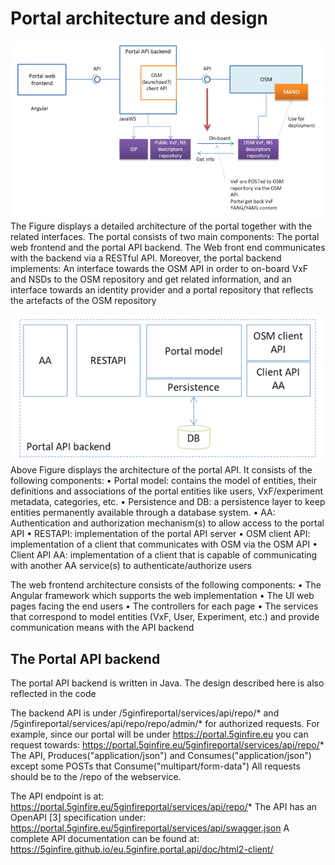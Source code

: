 <!-- TITLE: Portal architecture and design -->
<!-- SUBTITLE: A description of Portal architecture and design -->

# Portal architecture and design

![Portal Architecture](/uploads/portal-architecture.png "Portal Architecture")
The Figure  displays a detailed architecture of the portal together with the related interfaces. The portal consists of two main components: The portal web frontend and the portal API backend. The Web front end communicates with the backend via a RESTful API. 
Moreover, the portal backend implements: An interface towards the OSM API in order to on-board VxF and NSDs to the OSM repository and get related information, and an interface towards an identity provider and a portal repository that reflects the artefacts of the OSM repository

![Portal Architecture 2](/uploads/portal-architecture-2.png "Portal Architecture 2")
Above Figure  displays the architecture of the portal API. It consists of the following components:
•	Portal model: contains the model of entities, their definitions and associations of the portal entities like users, VxF/experiment metadata, categories, etc.
•	Persistence and DB: a persistence layer to keep entities permanently available  through a database system.
•	AA: Authentication and authorization mechanism(s) to allow access to the portal API
•	RESTAPI: implementation of the portal API server
•	OSM client API: implementation of a client that communicates with OSM via the OSM API
•	Client API AA: implementation of a client that is capable of communicating with another AA service(s) to authenticate/authorize users

The web frontend architecture consists of the following components:
•	The Angular framework which supports the web implementation
•	The UI web pages facing the end users
•	The controllers for each page
•	The services that correspond to model entities (VxF, User, Experiment, etc.) and provide communication means with the API backend


## The Portal API backend
The portal API backend is written in Java. The design described here is also reflected in the code


The backend API is under <serverURL>/5ginfireportal/services/api/repo/* and <serverURL>/5ginfireportal/services/api/repo/repo/admin/* for authorized requests. For example, since our portal will be under https://portal.5ginfire.eu you can request towards: https://portal.5ginfire.eu/5ginfireportal/services/api/repo/* 
The API, Produces("application/json") and Consumes("application/json") except some POSTs that Consume("multipart/form-data") All requests should be to the /repo of the webservice. 

> 
The API endpoint is at:
https://portal.5ginfire.eu/5ginfireportal/services/api/repo/*
The API has an OpenAPI [3] specification under: 
https://portal.5ginfire.eu/5ginfireportal/services/api/swagger.json
A complete API documentation can be found at:
https://5ginfire.github.io/eu.5ginfire.portal.api/doc/html2-client/ 

